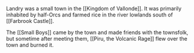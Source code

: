 Landry was a small town in the [[Kingdom of Vallonde]]. It was primarily inhabited by half-Orcs and farmed rice in the river lowlands south of [[Farbrook Castle]]. 

The [[Small Boys]] came by the town and made friends with the townsfolk, but sometime after meeting them, [[Piru, the Volcanic Rage]] flew over the town and burned it. 